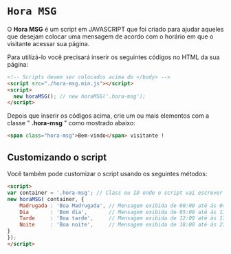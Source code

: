 # `Hora MSG`
O **Hora MSG** é um script em JAVASCRIPT que foi criado para ajudar aqueles que desejam colocar uma mensagem de acordo com o horário em que o visitante acessar sua página.

Para utilizá-lo você precisará inserir os seguintes códigos no HTML da sua página:

```html
<!-- Scripts devem ser colocados acima do </body> -->
<script src="./hora-msg.min.js"></script>
<script>
  new horaMSG(); // new horaMSG('.hora-msg');
</script>
```

Depois que inserir os códigos acima, crie um ou mais elementos com a classe " **.hora-msg** " como mostrado abaixo:

```html
<span class="hora-msg">Bem-vindo</span> visitante !
```

## Customizando o script

Você também pode customizar o script usando os seguintes métodos:

```html
<script>
var container = '.hora-msg'; // Class ou ID onde o script vai escrever o texto
new horaMSG( container, {
	Madrugada : 'Boa Madrugada', // Mensagem exibida de 00:00 até ás 04:59
	Dia       : 'Bom dia',       // Mensagem exibida de 05:00 até ás 11:59
	Tarde     : 'Boa tarde',     // Mensagem exibida de 12:00 até ás 17:59
	Noite     : 'Boa noite',     // Mensagem exibida de 18:00 até ás 23:59
}
});
</script>
```
